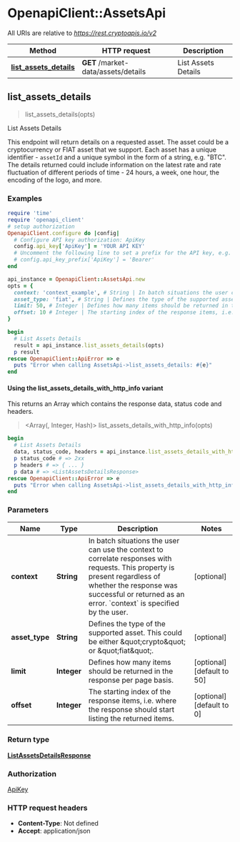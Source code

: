 # OpenapiClient::AssetsApi

All URIs are relative to *https://rest.cryptoapis.io/v2*

| Method | HTTP request | Description |
| ------ | ------------ | ----------- |
| [**list_assets_details**](AssetsApi.md#list_assets_details) | **GET** /market-data/assets/details | List Assets Details |


## list_assets_details

> <ListAssetsDetailsResponse> list_assets_details(opts)

List Assets Details

This endpoint will return details on a requested asset. The asset could be a cryptocurrency or FIAT asset that we support. Each asset has a unique identifier - `assetId` and a unique symbol in the form of a string, e.g. \"BTC\".    The details returned could include information on the latest rate and rate fluctuation of different periods of time - 24 hours, a week, one hour, the encoding of the logo, and more.

### Examples

```ruby
require 'time'
require 'openapi_client'
# setup authorization
OpenapiClient.configure do |config|
  # Configure API key authorization: ApiKey
  config.api_key['ApiKey'] = 'YOUR API KEY'
  # Uncomment the following line to set a prefix for the API key, e.g. 'Bearer' (defaults to nil)
  # config.api_key_prefix['ApiKey'] = 'Bearer'
end

api_instance = OpenapiClient::AssetsApi.new
opts = {
  context: 'context_example', # String | In batch situations the user can use the context to correlate responses with requests. This property is present regardless of whether the response was successful or returned as an error. `context` is specified by the user.
  asset_type: 'fiat', # String | Defines the type of the supported asset. This could be either \"crypto\" or \"fiat\".
  limit: 50, # Integer | Defines how many items should be returned in the response per page basis.
  offset: 10 # Integer | The starting index of the response items, i.e. where the response should start listing the returned items.
}

begin
  # List Assets Details
  result = api_instance.list_assets_details(opts)
  p result
rescue OpenapiClient::ApiError => e
  puts "Error when calling AssetsApi->list_assets_details: #{e}"
end
```

#### Using the list_assets_details_with_http_info variant

This returns an Array which contains the response data, status code and headers.

> <Array(<ListAssetsDetailsResponse>, Integer, Hash)> list_assets_details_with_http_info(opts)

```ruby
begin
  # List Assets Details
  data, status_code, headers = api_instance.list_assets_details_with_http_info(opts)
  p status_code # => 2xx
  p headers # => { ... }
  p data # => <ListAssetsDetailsResponse>
rescue OpenapiClient::ApiError => e
  puts "Error when calling AssetsApi->list_assets_details_with_http_info: #{e}"
end
```

### Parameters

| Name | Type | Description | Notes |
| ---- | ---- | ----------- | ----- |
| **context** | **String** | In batch situations the user can use the context to correlate responses with requests. This property is present regardless of whether the response was successful or returned as an error. &#x60;context&#x60; is specified by the user. | [optional] |
| **asset_type** | **String** | Defines the type of the supported asset. This could be either \&quot;crypto\&quot; or \&quot;fiat\&quot;. | [optional] |
| **limit** | **Integer** | Defines how many items should be returned in the response per page basis. | [optional][default to 50] |
| **offset** | **Integer** | The starting index of the response items, i.e. where the response should start listing the returned items. | [optional][default to 0] |

### Return type

[**ListAssetsDetailsResponse**](ListAssetsDetailsResponse.md)

### Authorization

[ApiKey](../README.md#ApiKey)

### HTTP request headers

- **Content-Type**: Not defined
- **Accept**: application/json

